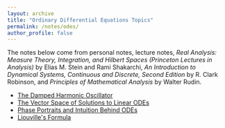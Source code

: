 ```yaml
---
layout: archive
title: "Ordinary Differential Equations Topics"
permalink: /notes/odes/
author_profile: false
---
```

The notes below come from personal notes, lecture notes, *Real Analysis: Measure Theory, Integration, and Hilbert Spaces (Princeton Lectures in Analysis)* by Elias M. Stein and Rami Shakarchi, *An Introduction to Dynamical Systems, Continuous and Discrete, Second Edition* by R. Clark Robinson, and *Principles of Mathematical Analysis* by Walter Rudin.
- [The Damped Harmonic Oscillator](damped-harmonic-oscillator.md)
- [The Vector Space of Solutions to Linear ODEs](ode-solutions.md)
- [Phase Portraits and Intuition Behind ODEs](phase-portrait.md)
- [Liouville's Formula](liouville-formula.md)

